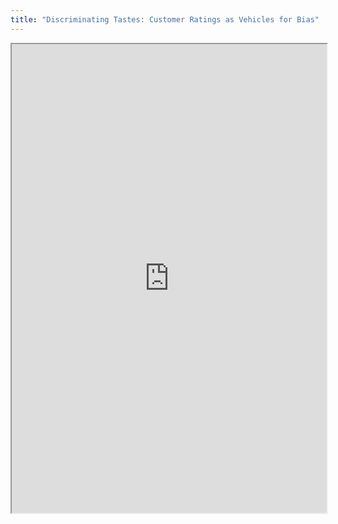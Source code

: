```yaml
---
title: "Discriminating Tastes: Customer Ratings as Vehicles for Bias"
---
```



<iframe height="750" width="100%" src="https://ewelton.github.io/ktest/wiki.html#Discriminating%20Tastes:%20Customer%20Ratings%20as%20Vehicles%20for%20Bias"></iframe>

